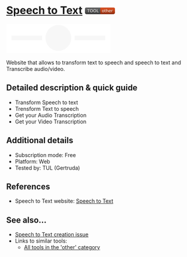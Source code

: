 # [Speech to Text](https://www.textfromtospeech.com)  [<img src="images/other.png" align="bottom">](https://github.com/e-CLOSE/Toolbox/issues?q=label%3A01_TOOL+label%3Aother)

[<img src="images/logoSpeech.PNG" align="bottom" alt="logoSpeech Logo">](https://www.textfromtospeech.com)

Website that allows to transform text to speech and speech to text and Transcribe audio/video.

## Detailed description & quick guide

- Transform Speech to text
- Trensform Text to speech
- Get your Audio Transcription
- Get your Video Transcription

## Additional details

- Subscription mode: Free
- Platform: Web
- Tested by: TUL (Gertruda)


## References

- Speech to Text website: [Speech to Text](https://www.textfromtospeech.com)


## See also...

- [Speech to Text creation issue](https://github.com/e-CLOSE/Toolbox/issues/126)
- Links to similar tools:
  - [All tools in the 'other' category](https://github.com/e-CLOSE/Toolbox/issues?q=label%3A01_TOOL+label%3Aother)
